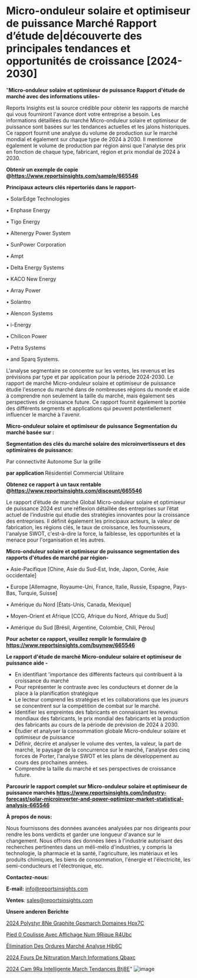 # Micro-onduleur solaire et optimiseur de puissance Marché Rapport d’étude de|découverte des principales tendances et opportunités de croissance [2024-2030]

"<strong>Micro-onduleur solaire et optimiseur de puissance Rapport d'étude de marché avec des informations utiles-</strong>

Reports Insights est la source crédible pour obtenir les rapports de marché qui vous fourniront l'avance dont votre entreprise a besoin. Les informations détaillées du marché Micro-onduleur solaire et optimiseur de puissance sont basées sur les tendances actuelles et les jalons historiques. Ce rapport fournit une analyse du volume de production sur le marché mondial et également sur chaque type de 2024 à 2030. Il mentionne également le volume de production par région ainsi que l'analyse des prix en fonction de chaque type, fabricant, région et prix mondial de 2024 à 2030.

<strong><b>Obtenir un exemple de copie @</b></strong><a href=https://www.reportsinsights.com/sample/665546><strong><b>https://www.reportsinsights.com/sample/665546</b></strong></a>

<b>Principaux acteurs clés répertoriés dans le rapport-</b>

<b> </b>• SolarEdge Technologies

• Enphase Energy

• Tigo Energy

• Altenergy Power System

• SunPower Corporation

• Ampt

• Delta Energy Systems

• KACO New Energy

• Array Power

• Solantro

• Alencon Systems

• i-Energy

• Chilicon Power

• Petra Systems

• and Sparq Systems.

L'analyse segmentaire se concentre sur les ventes, les revenus et les prévisions par type et par application pour la période 2024-2030. Le rapport de marché Micro-onduleur solaire et optimiseur de puissance étudie l'essence du marché dans de nombreuses régions du monde et aide à comprendre non seulement la taille du marché, mais également ses perspectives de croissance future. Ce rapport fournit également la portée des différents segments et applications qui peuvent potentiellement influencer le marché à l'avenir.

<strong>Micro-onduleur solaire et optimiseur de puissance Segmentation du marché basée sur :</strong>

<strong> Segmentation des clés du marché solaire des microinvertisseurs et des optimiraires de puissance: </strong>

Par connectivité
Autonome
Sur la grille

<strong> par application </strong>
Résidentiel
Commercial
Utilitaire

<strong><b>Obtenez ce rapport à un taux rentable @</b></strong><a href=https://www.reportsinsights.com/discount/665546><strong><b>https://www.reportsinsights.com/discount/665546</b></strong></a>

Le rapport d’étude de marché Global Micro-onduleur solaire et optimiseur de puissance 2024 est une réflexion détaillée des entreprises sur l’état actuel de l’industrie qui étudie des stratégies innovantes pour la croissance des entreprises. Il définit également les principaux acteurs, la valeur de fabrication, les régions clés, le taux de croissance, les fournisseurs, l'analyse SWOT, c'est-à-dire la force, la faiblesse, les opportunités et la menace pour l'organisation et les autres.

<strong>Micro-onduleur solaire et optimiseur de puissance segmentation des rapports d'études de marché par région-</strong>

• Asie-Pacifique [Chine, Asie du Sud-Est, Inde, Japon, Corée, Asie occidentale]

• Europe [Allemagne, Royaume-Uni, France, Italie, Russie, Espagne, Pays-Bas, Turquie, Suisse]

• Amérique du Nord [États-Unis, Canada, Mexique]

• Moyen-Orient et Afrique [CCG, Afrique du Nord, Afrique du Sud]

• Amérique du Sud [Brésil, Argentine, Colombie, Chili, Pérou]

<strong>Pour acheter ce rapport, veuillez remplir le formulaire @   <a href=https://www.reportsinsights.com/buynow/665546>https://www.reportsinsights.com/buynow/665546</a></strong>

<strong>Le rapport d'étude de marché Micro-onduleur solaire et optimiseur de puissance aide -</strong>
<ul>
  <li>En identifiant 'importance des différents facteurs qui contribuent à la croissance du marché</li>
  <li>Pour représenter le contraste avec les conducteurs et donner de la place à la planification stratégique</li>
  <li>Le lecteur comprend les stratégies et les collaborations que les joueurs se concentrent sur la compétition de combat sur le marché.</li>
  <li>Identifier les empreintes des fabricants en connaissant les revenus mondiaux des fabricants, le prix mondial des fabricants et la production des fabricants au cours de la période de prévision de 2024 à 2030.</li>
  <li>Étudier et analyser la consommation globale Micro-onduleur solaire et optimiseur de puissance</li>
  <li>Définir, décrire et analyser le volume des ventes, la valeur, la part de marché, le paysage de la concurrence sur le marché, l'analyse des cinq forces de Porter, l'analyse SWOT et les plans de développement au cours des prochaines années.</li>
  <li>Comprendre la taille du marché et ses perspectives de croissance future.</li>
</ul>

<strong>Parcourir le rapport complet sur Micro-onduleur solaire et optimiseur de puissance marchés <a href=https://www.reportsinsights.com/industry-forecast/solar-microinverter-and-power-optimizer-market-statistical-analysis-665546>https://www.reportsinsights.com/industry-forecast/solar-microinverter-and-power-optimizer-market-statistical-analysis-665546</a></strong>

<strong>À propos de nous:</strong>

Nous fournissons des données avancées analysées par nos dirigeants pour rendre les bons verdicts et garder une longueur d'avance sur le changement. Nous offrons des données liées à l'industrie autorisant des recherches pertinentes dans un méli-mélo d'industries, y compris la technologie, la pharmacie et la santé, l'agriculture, les matériaux et les produits chimiques, les biens de consommation, l'énergie et l'électricité, les semi-conducteurs et l'électronique, etc.

<strong>Contactez-nous:</strong>

<strong>E-mail:</strong> <a href=mailto:info@reportsinsights.com>info@reportsinsights.com</a>

<strong>Ventes</strong>: <a href=mailto:sales@reportsinsights.com>sales@reportsinsights.com</a>

<strong>Unsere anderen Berichte</strong>

<a href=https://www.linkedin.com/pulse/2024-polystyr%C3%A8ne-graphite-gpsmarch%C3%A9-domaines-hpx7c/>2024 Polystyr 8Ne Graphite Gpsmarch Domaines Hpx7C</a>

<a href=https://www.linkedin.com/pulse/pied-%C3%A0-coulisse-avec-affichage-num%C3%A9rique-r4ubc/>Pied  0 Coulisse Avec Affichage Num 9Rique R4Ubc</a>

<a href=https://www.linkedin.com/pulse/élimination-des-ordures-marché-analyse-hjb6c/>Élimination Des Ordures Marché Analyse Hjb6C</a>

<a href=https://www.linkedin.com/pulse/2024-fours-de-nitruration-march%C3%A9-informations-qbaxc/>2024 Fours De Nitruration March Informations Qbaxc</a>

<a href=https://www.linkedin.com/pulse/2024-cam%C3%A9ra-intelligente-march%C3%A9-tendances-btj8e/>2024 Cam 9Ra Intelligente March Tendances Btj8E</a>"
![image](https://github.com/daminid12/RImarketdynamics/assets/158430485/d2855448-7dc3-4588-b337-8f2d5f539430)
